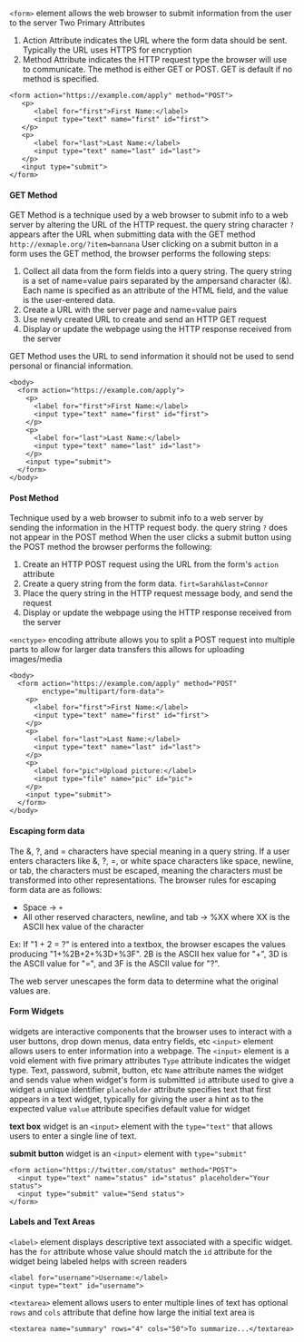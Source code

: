 `<form>` element allows the web browser to submit information from the user to the server
Two Primary Attributes
1. Action Attribute
	indicates the URL where the form data should be sent. Typically the URL uses HTTPS for encryption 
2. Method Attribute
	indicates the HTTP request type the browser will use to communicate. The method is either GET or POST. GET is default if no method is specified. 
	
```
<form action="https://example.com/apply" method="POST">
   <p>
      <label for="first">First Name:</label>
      <input type="text" name="first" id="first">
   </p>
   <p>
      <label for="last">Last Name:</label>
      <input type="text" name="last" id="last">
   </p>
   <input type="submit">
</form>
```

#### GET Method 
GET Method is a technique used by a web browser to submit info to a web server by altering the URL of the HTTP request. 
the query string character `?` appears after the URL when submitting data with the GET method 
	`http://exmaple.org/?item=bannana`
User clicking on a submit button in a form uses the GET method, the browser performs the following steps:
1. Collect all data from the form fields into a query string. The query string is a set of name=value pairs separated by the ampersand character (&). Each name is specified as an attribute of the HTML field, and the value is the user-entered data. 
2. Create a URL with the server page and name=value pairs
3. Use newly created URL to create and send an HTTP GET request 
4. Display or update the webpage using the HTTP response received from the server 

GET Method uses the URL to send information it should not be used to send personal or financial information. 

```
<body>
  <form action="https://example.com/apply">
    <p>
      <label for="first">First Name:</label>
      <input type="text" name="first" id="first">
    </p>
    <p>
      <label for="last">Last Name:</label>
      <input type="text" name="last" id="last">
    </p>
    <input type="submit">
  </form>
</body>
```

#### Post Method
Technique used by a web browser to submit info to a web server by sending the information in the HTTP request body. 
the query string `?` does not appear in the POST method
When the user clicks a submit button using the POST method the browser performs the following:
1. Create an HTTP POST request using the URL from the form's `action` attribute
2. Create a query string from the form data. 
	`firt=Sarah&last=Connor`
3. Place the query string in the HTTP request message body, and send the request 
4. Display or update the webpage using the HTTP response received from the server

`<enctype>` encoding attribute allows you to split a POST request into multiple parts to allow for larger data transfers 
	this allows for uploading images/media

```
<body>
  <form action="https://example.com/apply" method="POST"
        enctype="multipart/form-data">
    <p>
      <label for="first">First Name:</label>
      <input type="text" name="first" id="first">
    </p>
    <p>
      <label for="last">Last Name:</label>
      <input type="text" name="last" id="last">
    </p>
    <p>
      <label for="pic">Upload picture:</label>
      <input type="file" name="pic" id="pic">
    </p>
    <input type="submit">
  </form>
</body>
```
#### Escaping form data

The &, ?, and = characters have special meaning in a query string. If a user enters characters like &, ?, =, or white space characters like space, newline, or tab, the characters must be escaped, meaning the characters must be transformed into other representations. The browser rules for escaping form data are as follows:

- Space → `+`
- All other reserved characters, newline, and tab → %XX where XX is the ASCII hex value of the character

Ex: If "1 + 2 = ?" is entered into a textbox, the browser escapes the values producing "1+%2B+2+%3D+%3F". 2B is the ASCII hex value for "+", 3D is the ASCII value for "=", and 3F is the ASCII value for "?".

The web server unescapes the form data to determine what the original values are.

#### Form Widgets 
widgets are interactive components that the browser uses to interact with a user 
	buttons, drop down menus, data entry fields, etc 
`<input>` element allows users to enter information into a webpage. The `<input>` element is a void element with five primary attributes 
	`Type` attribute
		indicates the widget type. Text, password, submit, button, etc
	`Name` attribute
		names the widget and sends value when widget's form is submitted
	`id` attribute
		used to give a widget a unique identifier 
	`placeholder` attribute
		specifies text that first appears in a text widget, typically for giving the user a hint as to the expected value 
	`value` attribute
		specifies default value for widget

**text box** widget is an `<input>` element with the `type="text"` that allows users to enter a single line of text. 

**submit button** widget is an `<input>` element with `type="submit"`

```
<form action="https://twitter.com/status" method="POST">
  <input type="text" name="status" id="status" placeholder="Your status">
  <input type="submit" value="Send status">
</form>
```
#### Labels and Text Areas
`<label>` 
	element displays descriptive text associated with a specific widget. 
		has the `for` attribute whose value should match the `id` attribute for the widget being labeled 
	helps with screen readers 
```
<label for="username">Username:</label>
<input type="text" id="username">
```


`<textarea>`
	element allows users to enter multiple lines of text 
	has optional `rows` and `cols` attribute that define how large the initial text area is
```
<textarea name="summary" rows="4" cols="50">To summarize...</textarea>
```

